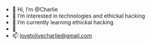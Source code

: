 - 👋 Hi, I’m @Charlie
- 👀 I’m interested in technologies and ethickal hacking
- 🌱 I’m currently learning ethickal hacking
- 💞️ 
- 📫 lovetolivecharlie@gmail.com

<!---
Charlielife/Charlielife is a ✨ special ✨ repository because its `README.md` (this file) appears on your GitHub profile.
You can click the Preview link to take a look at your changes.
--->
